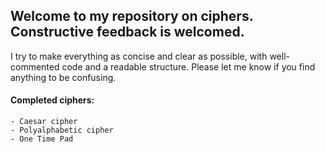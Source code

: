 ## Welcome to my repository on ciphers. Constructive feedback is welcomed.

I try to make everything as concise and clear as possible, with well-commented code and a readable structure. Please let me know if you find anything to be confusing.

####  Completed ciphers: 
    - Caesar cipher
    - Polyalphabetic cipher
    - One Time Pad
